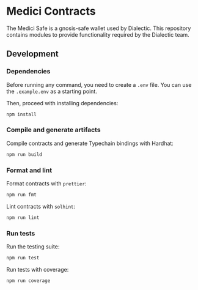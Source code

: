 # Medici Contracts

The Medici Safe is a gnosis-safe wallet used by Dialectic. This repository contains modules to provide functionality
required by the Dialectic team.

## Development

### Dependencies

Before running any command, you need to create a `.env` file. You can use the `.example.env` as a starting point.

Then, proceed with installing dependencies:

```sh
npm install
```

### Compile and generate artifacts

Compile contracts and generate Typechain bindings with Hardhat:

```sh
npm run build
```

### Format and lint

Format contracts with `prettier`:

```sh
npm run fmt
```

Lint contracts with `solhint`:

```sh
npm run lint
```

### Run tests

Run the testing suite:

```sh
npm run test
```

Run tests with coverage:

```sh
npm run coverage
```
